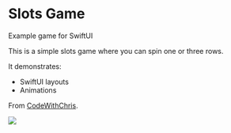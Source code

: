 # Slots Game
Example game for SwiftUI

This is a simple slots game where you can spin one or three rows.  

It demonstrates: 

* SwiftUI layouts
* Animations

From <a href="https://www.youtube.com/watch?v=51Z9Kun7tFo">CodeWithChris</a>.

![](SlotsAnimation.gif)
